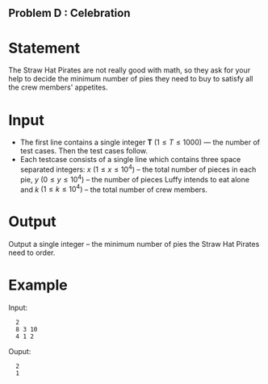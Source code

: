 ## Problem D : Celebration

# Statement

The Straw Hat Pirates are not really good with math, so they ask for your help to decide the minimum number of pies they need to buy to satisfy all the crew members' appetites.

# Input

- The first line contains a single integer **T** $(1≤T≤1000)$ — the number of test cases. Then the test cases follow.
- Each testcase consists of a single line which contains three space separated integers:
  $x$ $(1 ≤ x ≤ 10^4)$ – the total number of pieces in each pie, $y$ $(0 ≤ y ≤ 10^4)$ – the number of pieces Luffy intends to eat alone and $k$ $(1 ≤ k ≤ 10^4)$ – the total number of crew members.

# Output

Output a single integer – the minimum number of pies the Straw Hat Pirates need to order.

# Example

Input:

```
  2
  8 3 10
  4 1 2
```

Ouput:

```
  2
  1
```

